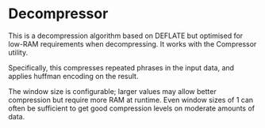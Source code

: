 # Decompressor

This is a decompression algorithm based on DEFLATE but optimised for
low-RAM requirements when decompressing. It works with the Compressor
utility.

Specifically, this compresses repeated phrases in the input data, and
applies huffman encoding on the result.

The window size is configurable; larger values may allow better
compression but require more RAM at runtime. Even window sizes of 1
can often be sufficient to get good compression levels on moderate
amounts of data.
